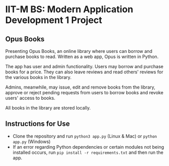 # IIT-M BS: Modern Application Development 1 Project

## Opus Books
Presenting Opus Books, an online library where users can borrow and purchase books to read. Written as a web app, Opus is written in Python.

The app has user and admin functionality. Users may borrow and purchase books for a price. They can also leave reviews and read others' reviews for the various books in the library.

Admins, meanwhile, may issue, edit and remove books from the library, approve or reject pending requests from users to borrow books and revoke users' access to books.

All books in the library are stored locally.

## Instructions for Use
- Clone the repository and run `python3 app.py` (Linux & Mac) or `python app.py` (Windows)
- If an error regarding Python dependencies or certain modules not being installed occurs, run `pip install -r requirements.txt` and then run the app.


